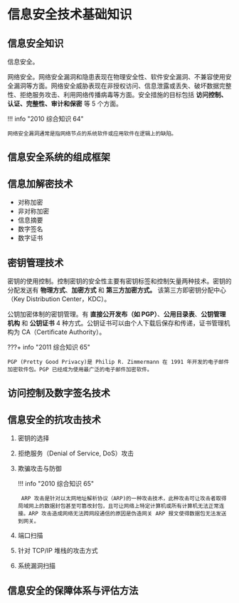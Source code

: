 # 信息安全技术基础知识

## 信息安全知识

信息安全。

网络安全。网络安全漏洞和隐患表现在物理安全性、软件安全漏洞、不兼容使用安全漏洞等方面。网络安全威胁表现在非授权访问、信息泄露或丢失、破坏数据完整性、拒绝服务攻击、利用网络传播病毒等方面。安全措施的目标包括 **访问控制、认证、完整性、审计和保密** 等 5 个方面。

!!! info "2010 综合知识 64"

    网络安全漏洞通常是指网络节点的系统软件或应用软件在逻辑上的缺陷。

## 信息安全系统的组成框架

## 信息加解密技术

* 对称加密
* 非对称加密
* 信息摘要
* 数字签名
* 数字证书

## 密钥管理技术

密钥的使用控制。控制密钥的安全性主要有密钥标签和控制矢量两种技术。密钥的分配发送有 **物理方式**、**加密方式** 和 **第三方加密方式。** 该第三方即密钥分配中心（Key Distribution Center，KDC）。

公钥加密体制的密钥管理。有 **直接公开发布（如 PGP）**、**公用目录表**、**公钥管理机构** 和 **公钥证书** 4 种方式。公钥证书可以由个人下载后保存和传递，证书管理机构为 CA（Certificate Authority）。

???+ info "2011 综合知识 65"

    PGP (Pretty Good Privacy)是 Philip R. Zimmermann 在 1991 年开发的电子邮件加密软件包。PGP 已经成为使用最广泛的电子邮件加密软件。

## 访问控制及数字签名技术

## 信息安全的抗攻击技术

1. 密钥的选择
2. 拒绝服务（Denial of Service, DoS）攻击
3. 欺骗攻击与防御

    !!! info "2010 综合知识 65"

        ARP 攻击是针对以太网地址解析协议（ARP)的一种攻击技术，此种攻击可让攻击者取得局域网上的数据封包甚至可篡改封包，且可让网络上特定计算机或所有计算机无法正常连接。ARP 攻击造成网络无法跨网段通信的原因是伪造网关 ARP 报文使得数据包无法发送到网关。

4. 端口扫描
5. 针对 TCP/IP 堆栈的攻击方式
6. 系统漏洞扫描

## 信息安全的保障体系与评估方法
